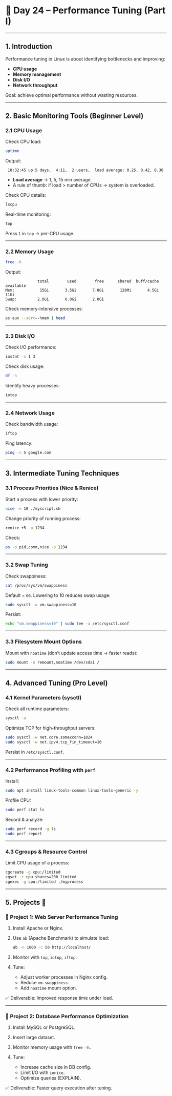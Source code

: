 # 📘 Day 24 – Performance Tuning (Part I)

---

## 1. Introduction

Performance tuning in Linux is about identifying bottlenecks and improving:

* **CPU usage**
* **Memory management**
* **Disk I/O**
* **Network throughput**

Goal: achieve optimal performance without wasting resources.

---

## 2. Basic Monitoring Tools (Beginner Level)

### 2.1 CPU Usage

Check CPU load:

```bash
uptime
```

Output:

```
 10:32:45 up 5 days,  4:11,  2 users,  load average: 0.25, 0.42, 0.30
```

* **Load average** → 1, 5, 15 min average.
* A rule of thumb: if load > number of CPUs → system is overloaded.

Check CPU details:

```bash
lscpu
```

Real-time monitoring:

```bash
top
```

Press `1` in `top` → per-CPU usage.

---

### 2.2 Memory Usage

```bash
free -h
```

Output:

```
              total        used        free      shared  buff/cache   available
Mem:           15Gi       3.5Gi       7.0Gi       120Mi       4.5Gi        11Gi
Swap:         2.0Gi       0.0Gi       2.0Gi
```

Check memory-intensive processes:

```bash
ps aux --sort=-%mem | head
```

---

### 2.3 Disk I/O

Check I/O performance:

```bash
iostat -x 1 3
```

Check disk usage:

```bash
df -h
```

Identify heavy processes:

```bash
iotop
```

---

### 2.4 Network Usage

Check bandwidth usage:

```bash
iftop
```

Ping latency:

```bash
ping -c 5 google.com
```

---

## 3. Intermediate Tuning Techniques

### 3.1 Process Priorities (Nice & Renice)

Start a process with lower priority:

```bash
nice -n 10 ./myscript.sh
```

Change priority of running process:

```bash
renice +5 -p 1234
```

Check:

```bash
ps -o pid,comm,nice -p 1234
```

---

### 3.2 Swap Tuning

Check swappiness:

```bash
cat /proc/sys/vm/swappiness
```

Default = `60`. Lowering to 10 reduces swap usage:

```bash
sudo sysctl -w vm.swappiness=10
```

Persist:

```bash
echo "vm.swappiness=10" | sudo tee -a /etc/sysctl.conf
```

---

### 3.3 Filesystem Mount Options

Mount with `noatime` (don’t update access time → faster reads):

```bash
sudo mount -o remount,noatime /dev/sda1 /
```

---

## 4. Advanced Tuning (Pro Level)

### 4.1 Kernel Parameters (sysctl)

Check all runtime parameters:

```bash
sysctl -a
```

Optimize TCP for high-throughput servers:

```bash
sudo sysctl -w net.core.somaxconn=1024
sudo sysctl -w net.ipv4.tcp_fin_timeout=10
```

Persist in `/etc/sysctl.conf`.

---

### 4.2 Performance Profiling with `perf`

Install:

```bash
sudo apt install linux-tools-common linux-tools-generic -y
```

Profile CPU:

```bash
sudo perf stat ls
```

Record & analyze:

```bash
sudo perf record -g ls
sudo perf report
```

---

### 4.3 Cgroups & Resource Control

Limit CPU usage of a process:

```bash
cgcreate -g cpu:/limited
cgset -r cpu.shares=200 limited
cgexec -g cpu:/limited ./myprocess
```

---

## 5. Projects 🚀

### 🔹 Project 1: Web Server Performance Tuning

1. Install Apache or Nginx.
2. Use `ab` (Apache Benchmark) to simulate load:

   ```bash
   ab -n 1000 -c 50 http://localhost/
   ```
3. Monitor with `top`, `iotop`, `iftop`.
4. Tune:

   * Adjust worker processes in Nginx config.
   * Reduce `vm.swappiness`.
   * Add `noatime` mount option.

✅ Deliverable: Improved response time under load.

---

### 🔹 Project 2: Database Performance Optimization

1. Install MySQL or PostgreSQL.
2. Insert large dataset.
3. Monitor memory usage with `free -h`.
4. Tune:

   * Increase cache size in DB config.
   * Limit I/O with `ionice`.
   * Optimize queries (EXPLAIN).

✅ Deliverable: Faster query execution after tuning.
